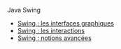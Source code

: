 Java Swing

* [Swing : les interfaces graphiques](swing_interfaces_graphiques/)
* [Swing : les interactions](swing_interactions/)
* [Swing : notions avancées](swing_notions_avancees/)
